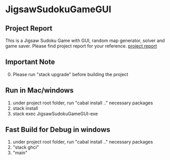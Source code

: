 # JigsawSudokuGameGUI

## Project Report

This is a Jigsaw Sudoku Game with GUI, random map generator, solver and game saver. Please find project report for your reference. [project report](https://github.com/Hansen-chen/JigsawSudokuGameGUI/blob/master/COMP3258%20Final%20Project%20Report.pdf)

## Important Note

0. Please run "stack upgrade" before building the project

## Run in Mac/windows

1. under project root folder, run "cabal install .." necessary packages
2. stack install
3. stack exec JigsawSudokuGameGUI-exe

## Fast Build for Debug in windows

1. under project root folder, run "cabal install .." necessary packages
2. "stack ghci"
3. "main" 


